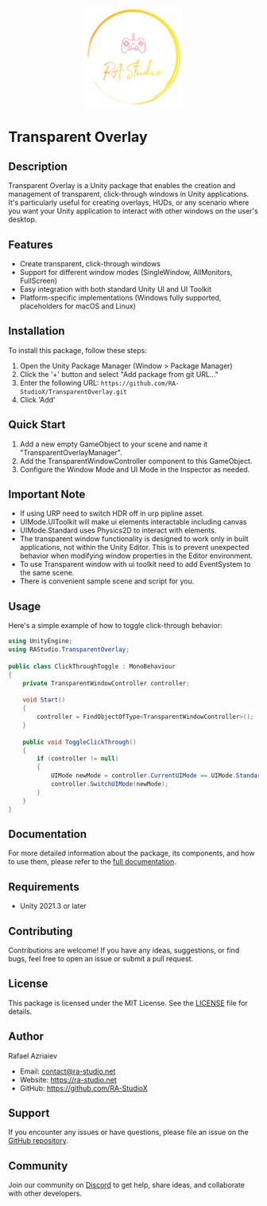 <p align="center">
    <a href="https://ra-studio.net" target="_blank">
        <img src="Images/RAStudio-logo.svg" alt="RA Studio Logo" width="200"/>
    </a>
</p>

# Transparent Overlay

## Description

Transparent Overlay is a Unity package that enables the creation and management of transparent, click-through windows in Unity applications. It's particularly useful for creating overlays, HUDs, or any scenario where you want your Unity application to interact with other windows on the user's desktop.

## Features

- Create transparent, click-through windows
- Support for different window modes (SingleWindow, AllMonitors, FullScreen)
- Easy integration with both standard Unity UI and UI Toolkit
- Platform-specific implementations (Windows fully supported, placeholders for macOS and Linux)

## Installation

To install this package, follow these steps:

1. Open the Unity Package Manager (Window > Package Manager)
2. Click the '+' button and select "Add package from git URL..."
3. Enter the following URL: `https://github.com/RA-StudioX/TransparentOverlay.git`
4. Click 'Add'

## Quick Start

1. Add a new empty GameObject to your scene and name it "TransparentOverlayManager".
2. Add the TransparentWindowController component to this GameObject.
3. Configure the Window Mode and UI Mode in the Inspector as needed.

## Important Note

- If using URP need to switch HDR off in urp pipline asset.
- UIMode.UIToolkit will make ui elements interactable including canvas
- UIMode.Standard uses Physics2D to interact with elements.
- The transparent window functionality is designed to work only in built applications, not within the Unity Editor. This is to prevent unexpected behavior when modifying window properties in the Editor environment.
- To use Transparent window with ui toolkit need to add EventSystem to the same scene.
- There is convenient sample scene and script for you.

## Usage

Here's a simple example of how to toggle click-through behavior:

```csharp
using UnityEngine;
using RAStudio.TransparentOverlay;

public class ClickThroughToggle : MonoBehaviour
{
    private TransparentWindowController controller;

    void Start()
    {
        controller = FindObjectOfType<TransparentWindowController>();
    }

    public void ToggleClickThrough()
    {
        if (controller != null)
        {
            UIMode newMode = controller.CurrentUIMode == UIMode.Standard ? UIMode.UIToolkit : UIMode.Standard;
            controller.SwitchUIMode(newMode);
        }
    }
}
```

## Documentation

For more detailed information about the package, its components, and how to use them, please refer to the [full documentation](https://github.com/RA-StudioX/TransparentOverlay/blob/main/Documentation~/TransparentOverlay.md).

## Requirements

- Unity 2021.3 or later

## Contributing

Contributions are welcome! If you have any ideas, suggestions, or find bugs, feel free to open an issue or submit a pull request.

## License

This package is licensed under the MIT License. See the [LICENSE](https://github.com/RA-StudioX/TransparentOverlay/blob/main/LICENSE.md) file for details.

## Author

Rafael Azriaiev

- Email: contact@ra-studio.net
- Website: https://ra-studio.net
- GitHub: https://github.com/RA-StudioX

## Support

If you encounter any issues or have questions, please file an issue on the [GitHub repository](https://github.com/RA-StudioX/TransparentOverlay/issues).

## Community

Join our community on [Discord](https://discord.gg/cBdHEGjR) to get help, share ideas, and collaborate with other developers.
